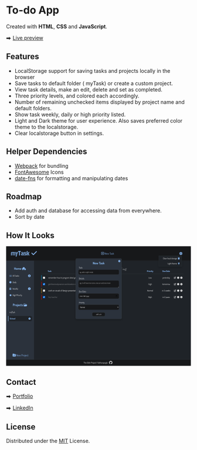# To-do App

Created with **HTML**, **CSS** and **JavaScript**.

⮕ [Live preview](https://fatiharapoglu.github.io/to-do/)

## Features

-   LocalStorage support for saving tasks and projects locally in the browser
-   Save tasks to default folder ( myTask) or create a custom project.
-   View task details, make an edit, delete and set as completed.
-   Three priority levels, and colored each accordingly.
-   Number of remaining unchecked items displayed by project name and default folders.
-   Show task weekly, daily or high priority listed.
-   Light and Dark theme for user experience. Also saves preferred color theme to the localstorage.
-   Clear localstorage button in settings.

## Helper Dependencies

-   [Webpack](https://webpack.js.org/) for bundling
-   [FontAwesome](https://fontawesome.com/) Icons
-   [date-fns](https://date-fns.org/) for formatting and manipulating dates

## Roadmap

-   Add auth and database for accessing data from everywhere.
-   Sort by date

## How It Looks

![ss](./dist/assets/readme.png)

## Contact

⮕ [Portfolio](https://fatiharapoglu.dev)

⮕ [LinkedIn](https://www.linkedin.com/in/fatiharapoglu/)

## License

Distributed under the [MIT](https://choosealicense.com/licenses/mit/) License.
